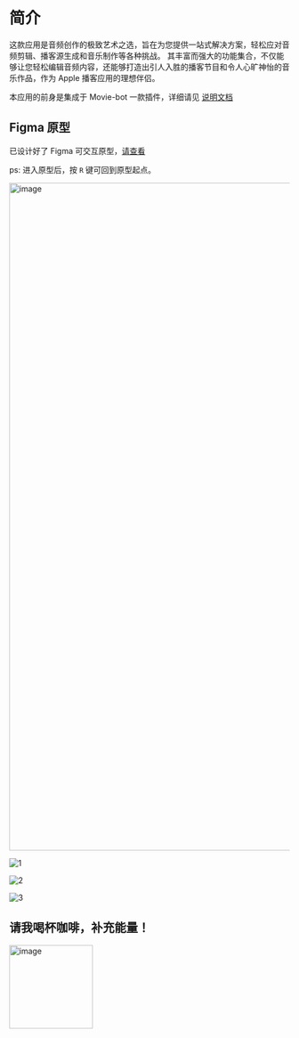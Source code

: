 # 简介
这款应用是音频创作的极致艺术之选，旨在为您提供一站式解决方案，轻松应对音频剪辑、播客源生成和音乐制作等各种挑战。
其丰富而强大的功能集合，不仅能够让您轻松编辑音频内容，还能够打造出引人入胜的播客节目和令人心旷神怡的音乐作品，作为 Apple 播客应用的理想伴侣。

本应用的前身是集成于 Movie-bot 一款插件，详细请见 [说明文档](https://alano-i.github.io/doc/audio_tools/)

## Figma 原型
已设计好了 Figma 可交互原型，[请查看](https://www.figma.com/proto/jlbVyZoQoKuFvdQ7BUZaxU/%E6%92%AD%E5%AE%A2?page-id=0%3A1&node-id=1584-1902&starting-point-node-id=1584%3A1902&scaling=min-zoom&mode=design&t=Ix8D9aOMpNTU40eE-1
)

ps: 进入原型后，按 `R` 键可回到原型起点。

<img width="1200" alt="image" src="https://github.com/Alano-i/wecom-notification/assets/68833595/82bfe58b-fdf8-41a3-abe2-6b1f860f3c1a">

![1](https://github.com/Alano-i/audio_tools/assets/68833595/0339bb41-c653-49c6-bd0a-11aba56caa5b)

![2](https://github.com/Alano-i/audio_tools/assets/68833595/7c963ae1-ebaf-4a61-944a-e5bfa7547f9f)

![3](https://github.com/Alano-i/audio_tools/assets/68833595/01093298-163a-49ae-ba6d-d849038f1aec)

## 请我喝杯咖啡，补充能量！
<img width="150" alt="image" src="https://user-images.githubusercontent.com/68833595/233236971-e59d4eef-b0af-49ea-9ad7-8c4ce479c623.png">
